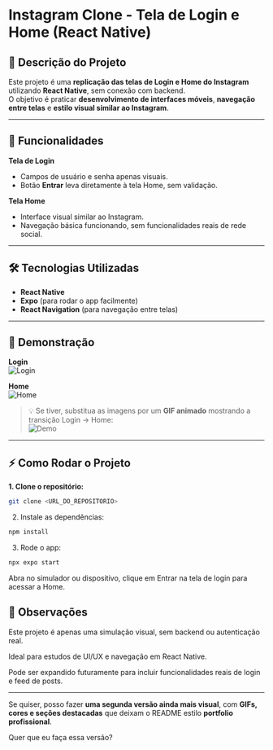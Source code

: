# **Instagram Clone - Tela de Login e Home (React Native)**

## 🎯 **Descrição do Projeto**
Este projeto é uma **replicação das telas de Login e Home do Instagram** utilizando **React Native**, sem conexão com backend.  
O objetivo é praticar **desenvolvimento de interfaces móveis**, **navegação entre telas** e **estilo visual similar ao Instagram**.

---

## 🚀 **Funcionalidades**

**Tela de Login**
- Campos de usuário e senha apenas visuais.
- Botão **Entrar** leva diretamente à tela Home, sem validação.

**Tela Home**
- Interface visual similar ao Instagram.
- Navegação básica funcionando, sem funcionalidades reais de rede social.

---

## 🛠 **Tecnologias Utilizadas**
- **React Native**
- **Expo** (para rodar o app facilmente)
- **React Navigation** (para navegação entre telas)

---

## 📸 **Demonstração**
**Login**  
![Login](./assets/login.png)  

**Home**  
![Home](./assets/home.png)  

> 💡 Se tiver, substitua as imagens por um **GIF animado** mostrando a transição Login → Home:  
> ![Demo](./assets/demo.gif)

---

## ⚡ **Como Rodar o Projeto**

**1. Clone o repositório:**
```bash
git clone <URL_DO_REPOSITORIO>
```

2. Instale as dependências:
```bash
npm install
```

3. Rode o app:
```bash
npx expo start
```

Abra no simulador ou dispositivo, clique em Entrar na tela de login para acessar a Home.

## 📝 Observações

Este projeto é apenas uma simulação visual, sem backend ou autenticação real.

Ideal para estudos de UI/UX e navegação em React Native.

Pode ser expandido futuramente para incluir funcionalidades reais de login e feed de posts.


---

Se quiser, posso fazer **uma segunda versão ainda mais visual**, com **GIFs, cores e seções destacadas** que deixam o README estilo **portfolio profissional**.  

Quer que eu faça essa versão?
